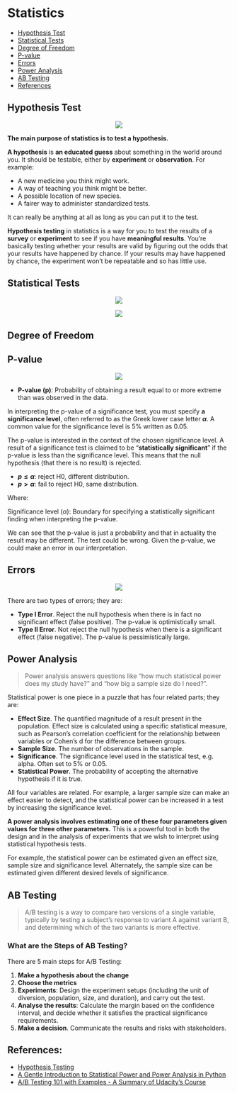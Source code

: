 # Statistics

- [Hypothesis Test](#Hypothesis-Test)
- [Statistical Tests](#Statistical-Tests)
- [Degree of Freedom](#Degree-of-Freedom)
- [P-value](#P-value)
- [Errors](#Errors)
- [Power Analysis](#Power-Analysis)
- [AB Testing](#AB-Testing)
- [References](#References)

## Hypothesis Test

<p align="center">
<img src='https://github.com/Ewen2015/DataScienceNotes/blob/master/stat/Harmonia_Macrocosmica.jpeg'>
</p>

**The main purpose of statistics is to test a hypothesis.**

**A hypothesis** is **an educated guess** about something in the world around you. It should be testable, either by **experiment** or **observation**. For example:

- A new medicine you think might work.
- A way of teaching you think might be better.
- A possible location of new species.
- A fairer way to administer standardized tests.

It can really be anything at all as long as you can put it to the test.

**Hypothesis testing** in statistics is a way for you to test the results of a **survey** or **experiment** to see if you have **meaningful results**. You’re basically testing whether your results are valid by figuring out the odds that your results have happened by chance. If your results may have happened by chance, the experiment won’t be repeatable and so has little use.

## Statistical Tests

<p align="center">
<img src='https://github.com/Ewen2015/DataScienceNotes/blob/master/stat/statistical_tests.jpg'>
</p>

<p align="center">
<img src='https://github.com/Ewen2015/DataScienceNotes/blob/master/stat/xMeanComparisonTable.jpg.pagespeed.ic.ANRLAM5qed.jpg'>
</p>

## Degree of Freedom

## P-value

<p align="center">
<img src='https://github.com/Ewen2015/DataScienceNotes/blob/master/stat/p-value.jpeg'>
</p>

- **P-value (p)**: Probability of obtaining a result equal to or more extreme than was observed in the data.

In interpreting the p-value of a significance test, you must specify **a significance level**, often referred to as the Greek lower case letter **$\alpha$**. A common value for the significance level is 5% written as 0.05.

The p-value is interested in the context of the chosen significance level. A result of a significance test is claimed to be “**statistically significant**” if the p-value is less than the significance level. This means that the null hypothesis (that there is no result) is rejected.

- **$p \le \alpha$**: reject H0, different distribution.
- **$p > \alpha$**: fail to reject H0, same distribution.

Where:

Significance level ($\alpha$): Boundary for specifying a statistically significant finding when interpreting the p-value.

We can see that the p-value is just a probability and that in actuality the result may be different. The test could be wrong. Given the p-value, we could make an error in our interpretation.

## Errors

<p align="center">
<img src='https://github.com/Ewen2015/DataScienceNotes/blob/master/stat/errors.png'>
</p>

There are two types of errors; they are:

- **Type I Error**. Reject the null hypothesis when there is in fact no significant effect (false positive). The p-value is optimistically small.
- **Type II Error**. Not reject the null hypothesis when there is a significant effect (false negative). The p-value is pessimistically large.

## Power Analysis

> Power analysis answers questions like “how much statistical power does my study have?” and “how big a sample size do I need?”.

Statistical power is one piece in a puzzle that has four related parts; they are:

- **Effect Size**. The quantified magnitude of a result present in the population. Effect size is calculated using a specific statistical measure, such as Pearson’s correlation coefficient for the relationship between variables or Cohen’s d for the difference between groups.
- **Sample Size**. The number of observations in the sample.
- **Significance**. The significance level used in the statistical test, e.g. alpha. Often set to 5% or 0.05.
- **Statistical Power**. The probability of accepting the alternative hypothesis if it is true.

All four variables are related. For example, a larger sample size can make an effect easier to detect, and the statistical power can be increased in a test by increasing the significance level.

**A power analysis involves estimating one of these four parameters given values for three other parameters.** This is a powerful tool in both the design and in the analysis of experiments that we wish to interpret using statistical hypothesis tests.

For example, the statistical power can be estimated given an effect size, sample size and significance level. Alternately, the sample size can be estimated given different desired levels of significance.

## AB Testing

> A/B testing is a way to compare two versions of a single variable, typically by testing a subject’s response to variant A against variant B, and determining which of the two variants is more effective.

### What are the Steps of AB Testing?
There are 5 main steps for A/B Testing:

1. **Make a hypothesis about the change**
2. **Choose the metrics**
3. **Experiments**: Design the experiment setups (including the unit of diversion, population, size, and duration), and carry out the test.
4. **Analyse the results**: Calculate the margin based on the confidence interval, and decide whether it satisfies the practical significance requirements.
5. **Make a decision**. Communicate the results and risks with stakeholders.


## References:

- [Hypothesis Testing](https://www.statisticshowto.com/probability-and-statistics/hypothesis-testing/)
- [A Gentle Introduction to Statistical Power and Power Analysis in Python](https://machinelearningmastery.com/statistical-power-and-power-analysis-in-python/#:~:text=Statistical%20power%2C%20or%20the%20power,the%20null%20hypothesis%20is%20rejected.)
- [A/B Testing 101 with Examples - A Summary of Udacity’s Course](https://towardsdatascience.com/a-b-testing-101-with-examples-a-summary-of-udacitys-course-3f937e8ea31f)

